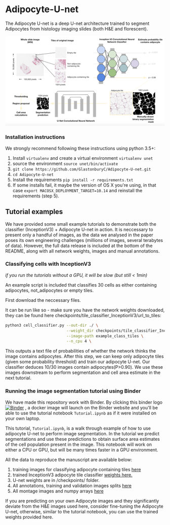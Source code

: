 # Adipocyte-U-net

The Adipocyte U-net is a deep U-net architecture trained to segment Adipocytes from histology imaging slides (both H&E and florescent). 

![alt text](overview.png)

### Installation instructions

We strongly recommend following these instructions using python 3.5+:

1. Install `virtualenv` and create a virtual environment `virtualenv unet`
2. source the environment `source unet/bin/activate`
3. `git clone https://github.com/GlastonburyC/Adipocyte-U-net.git`
4. `cd Adipocyte-U-net`
5. Install the requirements `pip install -r requirements.txt`
6. If some installs fail, it maybe the version of OS X you're using, in that case `export MACOSX_DEPLOYMENT_TARGET=10.14` and reinstall the requirements (step 5).

## Tutorial examples

We have provided some small example tutorials to demonstrate both the classifier (InceptionV3) + Adipocyte U-net in action. It is neccessary to present only a handful of images, as the data we analysed in the paper poses its own engineering challenges (millions of images, several terabytes of data). However, the full data release is included at the bottom of the README, along with all network weights, images and manual annotations.

### Classifying cells with InceptionV3

_if you run the tutorials without a GPU, it will be slow (but still < 1min)_

An example script is included that classifies 30 cells as either containing adipocytes, not_adipocytes or empty tiles.

First download the neccessary files.

It can be run like so - make sure you have the network weights downloaded, they can be found here checkpoints/tile_classifier_InceptionV3/url_to_tiles:

```bash
python3 cell_classifier.py --out-dir ./ \
                           --weight_dir checkpoints/tile_classifier_InceptionV3/tile_adipocyte.weights.h5 \
                           --image-path example_class_tiles \
                           --n_cpu 4 \
```
This outputs a text file of probabilities of whether the network thinks the image contains adipocytes. After this step, we can keep only adipocyte tiles (given some probability threshold) and train our adipocyte U-net. Our classifier deduces 10/30 images contain adipocytes(P>0.90). We use these images downstream to perform segmentation and cell area estimate in the next tutorial.

### Running the image segmentation tutorial using Binder

We have made this repository work with Binder. By clicking this binder logo [![Binder](https://mybinder.org/badge_logo.svg)](https://mybinder.org/v2/gh/GlastonburyC/Adipocyte-U-net/master?filepath=Tutorial.ipynb)
, a docker image will launch on the Binder website and you'll be able to use the tutorial notebook `Tutorial.ipynb` as if it were installed on your own laptop.

This tutorial, `Tutorial.ipynb`, is a walk through example of how to use adipocyte U-net to perform image segmentation. In the tutorial we predict segmentations and use these predictions to obtain surface area estimates of the cell population present in the image.
This notebook will work on either a CPU or GPU, but will be many times faster in a GPU environment.

All the data to reproduce the manuscript are available below:

1. training images for classifying adipocyte containing tiles [here](https://drive.google.com/open?id=1hsmMGTQSOvicUr50fiCol_Gr5z8U0koC)
2. trained InceptionV3 adipocyte tile classifier [weights here.](https://drive.google.com/open?id=1dGZ1amjkRfRzSO9etWwtsadylG6wGvF0)
3. U-net weights are in /checkpoints/ folder.
4. All annotations, training and validation images splits [here](https://drive.google.com/open?id=1MDY_CYcLSKbCrjMBvGZ5sFaqh5rRmrRk)
5. All montage images and numpy arrays [here](https://drive.google.com/open?id=1qCb13kFdN3mxukcnz7IwfarfaZU3ygsr)

If you are predicting on your own Adipocyte images and they significantly deviate from the H&E images used here, consider fine-tuning the Adipocyte U-net, otherwise, similar to the tutorial notebook, you can use the trained weights provided here.
